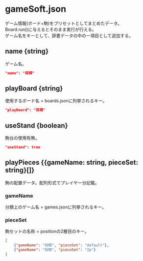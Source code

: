 # gameSoft.json
ゲーム情報(ボード+駒)をプリセットとしてまとめたデータ。  
Board.run()に与えるとそのまま実行が行える。  
ゲーム名をキーとして、辞書データの中の一項目として追加する。

## name {string}
ゲーム名。
```json
"name": "将棋"
```

## playBoard {string}
使用するボード名 = boards.jsonに列挙されるキー。
```json
"playBoard": "将棋"
```

## useStand {boolean}
駒台の使用有無。
```json
"useStand": true
```

## playPieces {{gameName: string, pieceSet: string}[]}
駒の配置データ。配列形式でプレイヤー分記載。

### gameName
分類上のゲーム名 = games.jsonに列挙されるキー。

### pieceSet
駒セットの名称 = positionの2層目のキー。
```json
[
	{"gameName": "将棋", "pieceSet": "default"},
	{"gameName": "将棋", "pieceSet": "2p"}
]
```

